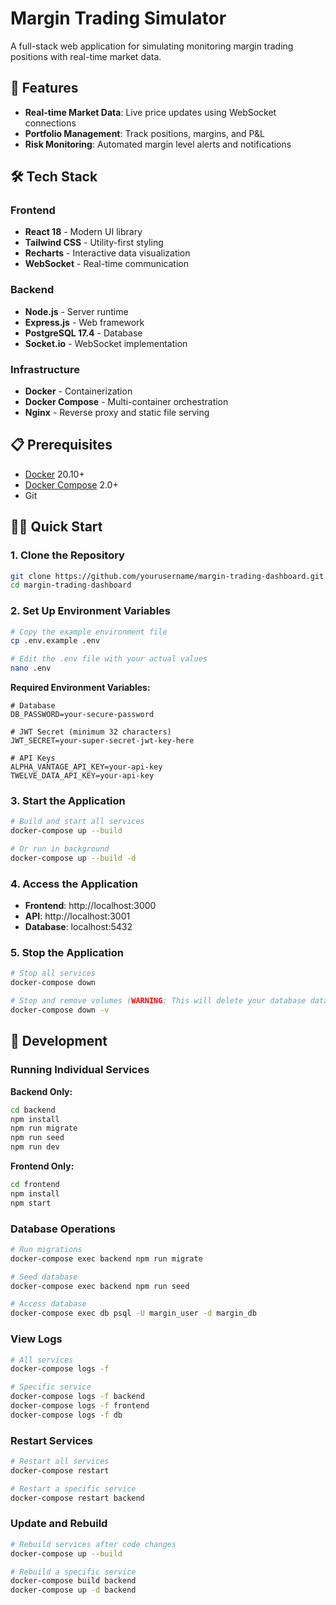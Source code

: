 # Margin Trading Simulator

A full-stack web application for simulating monitoring margin trading positions with real-time market data.

## 🚀 Features

- **Real-time Market Data**: Live price updates using WebSocket connections
- **Portfolio Management**: Track positions, margins, and P&L
- **Risk Monitoring**: Automated margin level alerts and notifications  

## 🛠️ Tech Stack

### Frontend
- **React 18** - Modern UI library
- **Tailwind CSS** - Utility-first styling
- **Recharts** - Interactive data visualization
- **WebSocket** - Real-time communication

### Backend
- **Node.js** - Server runtime
- **Express.js** - Web framework
- **PostgreSQL 17.4** - Database
- **Socket.io** - WebSocket implementation

### Infrastructure
- **Docker** - Containerization
- **Docker Compose** - Multi-container orchestration
- **Nginx** - Reverse proxy and static file serving

## 📋 Prerequisites

- [Docker](https://docs.docker.com/get-docker/) 20.10+
- [Docker Compose](https://docs.docker.com/compose/install/) 2.0+
- Git

## 🏃‍♂️ Quick Start

### 1. Clone the Repository
```bash
git clone https://github.com/yourusername/margin-trading-dashboard.git
cd margin-trading-dashboard
```

### 2. Set Up Environment Variables
```bash
# Copy the example environment file
cp .env.example .env

# Edit the .env file with your actual values
nano .env
```

**Required Environment Variables:**
```env
# Database
DB_PASSWORD=your-secure-password

# JWT Secret (minimum 32 characters)
JWT_SECRET=your-super-secret-jwt-key-here

# API Keys
ALPHA_VANTAGE_API_KEY=your-api-key
TWELVE_DATA_API_KEY=your-api-key
```

### 3. Start the Application
```bash
# Build and start all services
docker-compose up --build

# Or run in background
docker-compose up --build -d
```

### 4. Access the Application
- **Frontend**: http://localhost:3000
- **API**: http://localhost:3001
- **Database**: localhost:5432


### 5. Stop the Application
```bash
# Stop all services
docker-compose down

# Stop and remove volumes (WARNING: This will delete your database data)
docker-compose down -v
```

## 🔧 Development

### Running Individual Services

**Backend Only:**
```bash
cd backend
npm install
npm run migrate
npm run seed
npm run dev
```

**Frontend Only:**
```bash
cd frontend
npm install
npm start
```

### Database Operations

```bash
# Run migrations
docker-compose exec backend npm run migrate

# Seed database
docker-compose exec backend npm run seed

# Access database
docker-compose exec db psql -U margin_user -d margin_db
```

### View Logs
```bash
# All services
docker-compose logs -f

# Specific service
docker-compose logs -f backend
docker-compose logs -f frontend
docker-compose logs -f db
```

### Restart Services
```bash
# Restart all services
docker-compose restart

# Restart a specific service
docker-compose restart backend
```

### Update and Rebuild
```bash
# Rebuild services after code changes
docker-compose up --build

# Rebuild a specific service
docker-compose build backend
docker-compose up -d backend
```

